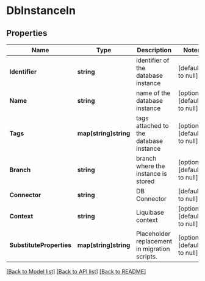# DbInstanceIn

## Properties
Name | Type | Description | Notes
------------ | ------------- | ------------- | -------------
**Identifier** | **string** | identifier of the database instance | [default to null]
**Name** | **string** | name of the database instance | [optional] [default to null]
**Tags** | **map[string]string** | tags attached to the database instance | [optional] [default to null]
**Branch** | **string** | branch where the instance is stored  | [optional] [default to null]
**Connector** | **string** | DB Connector | [default to null]
**Context** | **string** | Liquibase context | [optional] [default to null]
**SubstituteProperties** | **map[string]string** | Placeholder replacement in migration scripts. | [optional] [default to null]

[[Back to Model list]](../README.md#documentation-for-models) [[Back to API list]](../README.md#documentation-for-api-endpoints) [[Back to README]](../README.md)

